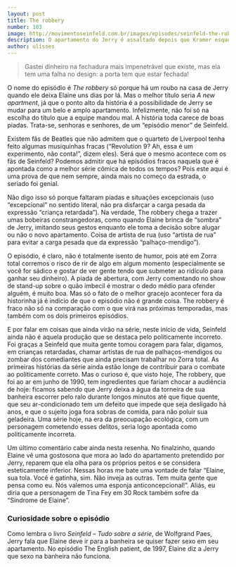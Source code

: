 ```yaml
---
layout: post
title: The robbery
number: 103
image: http://movimentoseinfeld.com.br/images/episodes/seinfeld-the-robbery.jpg
description: O apartamento do Jerry é assaltado depois que Kramer esquece de trancar a porta.
author: ulisses
---
```


> Gastei dinheiro na fechadura mais impenetrável que existe, mas ela tem uma falha no design: a porta tem que estar fechada!

O nome do episódio é *The robbery* só porque há um roubo na casa de Jerry quando ele deixa Elaine uns dias por lá. Mas o melhor título seria *A new apartment*, já que o ponto alto da história é a possibilidade de Jerry se mudar para um belo e amplo apartamento. Infelizmente, não foi só na escolha do título que a equipe mandou mal. A história toda carece de boas piadas. Trata-se, senhoras e senhores, de um “episódio menor” de Seinfeld.

Existem fãs de Beatles que não admitem que o quarteto de Liverpool tenha feito algumas musiquinhas fracas (“Revolution 9? Ah, essa é um experimento, não conta!”, dizem eles). Será que o mesmo acontece com os fãs de Seinfeld? Podemos admitir que há episódios fracos naquela que é apontada como a melhor série cômica de todos os tempos? Pois este aqui é uma prova de que nem sempre, ainda mais no começo da estrada, o seriado foi genial.

Não digo isso só porque faltaram piadas e situações excepcionais (uso “excepcional” no sentido literal, não pra disfarçar a carga pesada da expressão “criança retardada”). Na verdade, The robbery chega a trazer umas bobeiras constrangedoras, como quando Elaine brinca de “sombra” de Jerry, imitando seus gestos enquanto ele toma a decisão sobre alugar ou não o novo apartamento. Coisa de artista de rua (uso “artista de rua” para evitar a carga pesada que da expressão “palhaço-mendigo”).

O episódio, é claro, não é totalmente isento de humor, pois até em Zorra total corremos o risco de rir de algo em algum momento (especialmente se você for sádico e gostar de ver gente tendo que submeter ao ridículo para ganhar seu dinheiro). A piada de abertura, com Jerry comentando no show de stand-up sobre o quão imbecil é mostrar o dedo médio para ofender alguém, é muito boa. Mas só o fato de o melhor gracejo acontecer fora da historinha já é indício de que o episódio não é grande coisa. The robbery é fraco não só na comparação com o que virá nas próximas temporadas, mas também com os dois primeiros episódios.

E por falar em coisas que ainda virão na série, neste início de vida, Seinfeld ainda não é aquela produção que se destaca pelo politicamente incorreto. Foi graças a Seinfeld que muita gente tomou coragem para falar, digamos, em crianças retardadas, chamar artistas de rua de palhaços-mendigos ou zombar dos comediantes que ainda precisam trabalhar no Zorra total. As primeiras histórias da série ainda estão longe de contribuir para o combate ao politicamente correto. Mas o curioso é, que visto hoje, The robbery, que foi ao ar em junho de 1990, tem ingredientes que fariam chocar a audiência de hoje: ficamos sabendo que Jerry deixa a água da torneira de sua banheira escorrer pelo ralo durante longos minutos até que fique quente, que seu ar-condicionado tem um defeito que impede que seja desligado há anos, e que o sujeito joga fora sobras de comida, para não poluir sua geladeira. Uma série hoje, na era da preocupação ecológica, com um personagem cometendo esses delitos, seria logo apontada como politicamente incorreta.

Um último comentário cabe ainda nesta resenha. No finalzinho, quando Elaine vê uma gostosona que mora ao lado do apartamento pretendido por Jerry, reparem que ela olha para os próprios peitos e se considera esteticamente inferior. Nessas horas me bate uma vontade de falar “Elaine, sua tola. Você é gatinha, sim. Não inveja as outras. Tem muita gente que pensa como eu. Nós valemos uma esponja anticoncepcional!”. Aliás, eu diria que a personagem de Tina Fey em 30 Rock também sofre da “Síndrome de Elaine”.

### Curiosidade sobre o episódio
Como lembra o livro *Seinfeld – Tudo sobre a série*, de Wolfgrand Paes, Jerry fala que Elaine deve ir para a banheira se quiser fazer sexo em seu apartamento. No episódio The English patient, de 1997, Elaine diz a Jerry que sexo na banheira não funciona.
